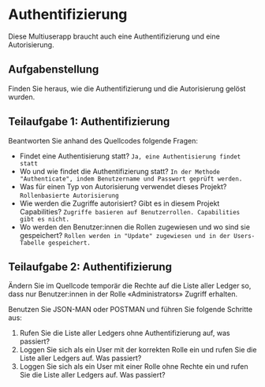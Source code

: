 # Authentifizierung

Diese Multiuserapp braucht auch eine Authentifizierung und eine 
Autorisierung.

## Aufgabenstellung
Finden Sie heraus, wie die Authentifizierung und die Autorisierung gelöst
wurden.

## Teilaufgabe 1: Authentifizierung
Beantworten Sie anhand des Quellcodes folgende Fragen:

- Findet eine Authentisierung statt? ```Ja, eine Authentisierung findet statt```
- Wo und wie findet die Authentifizierung statt? ```In der Methode "Authenticate", indem Benutzername und Passwort geprüft werden.```
- Was für einen Typ von Autorisierung verwendet dieses Projekt? ```Rollenbasierte Autorisierung```
- Wie werden die Zugriffe autorisiert? Gibt es in diesem Projekt Capabilities? ```Zugriffe basieren auf Benutzerrollen. Capabilities gibt es nicht.```
- Wo werden den Benutzer:innen die Rollen zugewiesen und wo sind sie gespeichert? ```Rollen werden in "Update" zugewiesen und in der Users-Tabelle gespeichert.```

## Teilaufgabe 2: Authentifizierung

Ändern Sie im Quellcode temporär die Rechte auf die Liste aller Ledger so, dass nur Benutzer:innen in der Rolle «Administrators» Zugriff erhalten.

Benutzen Sie JSON-MAN oder POSTMAN und führen Sie folgende Schritte aus:

1. Rufen Sie die Liste aller Ledgers ohne Authentifizierung auf, was passiert?
2. Loggen Sie sich als ein User mit der korrekten Rolle ein und rufen Sie die
Liste aller Ledgers auf. Was passiert?
3. Loggen Sie sich als ein User mit einer Rolle ohne Rechte ein und rufen Sie die Liste aller Ledgers auf. Was passiert?